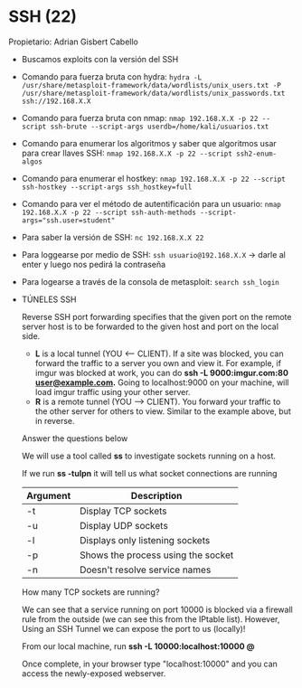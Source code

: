 # SSH (22)

Propietario: Adrian Gisbert Cabello

- Buscamos exploits con la versión del SSH
- Comando para fuerza bruta con hydra: `hydra -L /usr/share/metasploit-framework/data/wordlists/unix_users.txt -P /usr/share/metasploit-framework/data/wordlists/unix_passwords.txt ssh://192.168.X.X`
- Comando para fuerza bruta con nmap:	`nmap 192.168.X.X -p 22 --script ssh-brute --script-args userdb=/home/kali/usuarios.txt`
- Comando para enumerar los algoritmos y saber que algoritmos usar para crear llaves SSH: 	`nmap 192.168.X.X -p 22 --script ssh2-enum-algos`
- Comando para enumerar el hostkey: `nmap 192.168.X.X -p 22 --script ssh-hostkey --script-args ssh_hostkey=full`
- Comando para ver el método de autentificación para un usuario: `nmap 192.168.X.X -p 22 --script ssh-auth-methods --script-args="ssh.user=student"`
- Para saber la versión de SSH: 	`nc 192.168.X.X 22`
- Para loggearse por medio de SSH: `ssh usuario@192.168.X.X` → darle al enter y luego nos pedirá la contraseña
- Para logearse a través de la consola de  metasploit: `search ssh_login`

- TÚNELES SSH
    
    Reverse  SSH port forwarding specifies that the given port on the remote server  host is to be forwarded to the given host and port on the local side.
    
    - **L** is a local tunnel (YOU <-- CLIENT). If a site was blocked, you can forward the traffic to a server you own and view it. For example, if imgur was blocked at work, you can do **ssh -L 9000:imgur.com:80 user@example.com.** Going to localhost:9000 on your machine, will load imgur traffic using your other server.
    - **R** is a remote tunnel (YOU --> CLIENT). You forward your traffic to the  other server for others to view. Similar to the example above, but in  reverse.
    
    Answer the questions below
    
    We will use a tool called **ss** to investigate sockets running on a host.
    
    If we run **ss -tulpn** it will tell us what socket connections are running
    
    | Argument | Description |
    | --- | --- |
    | -t | Display TCP sockets |
    | -u | Display UDP sockets |
    | -l | Displays only listening sockets |
    | -p | Shows the process using the socket |
    | -n | Doesn't resolve service names |
    
    How many TCP sockets are running?
    
    We can see that a service running on  port 10000 is blocked via a firewall rule from the outside (we can see  this from the IPtable list). However, Using an SSH Tunnel we can expose  the port to us (locally)!
    
    From our local machine, run **ssh -L 10000:localhost:10000 <username>@<ip>**
    
    Once complete, in your browser type "localhost:10000" and you can access the newly-exposed webserver.